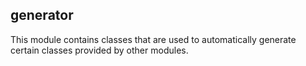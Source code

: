 ## generator

This module contains classes that are used to automatically generate certain classes provided by other modules.